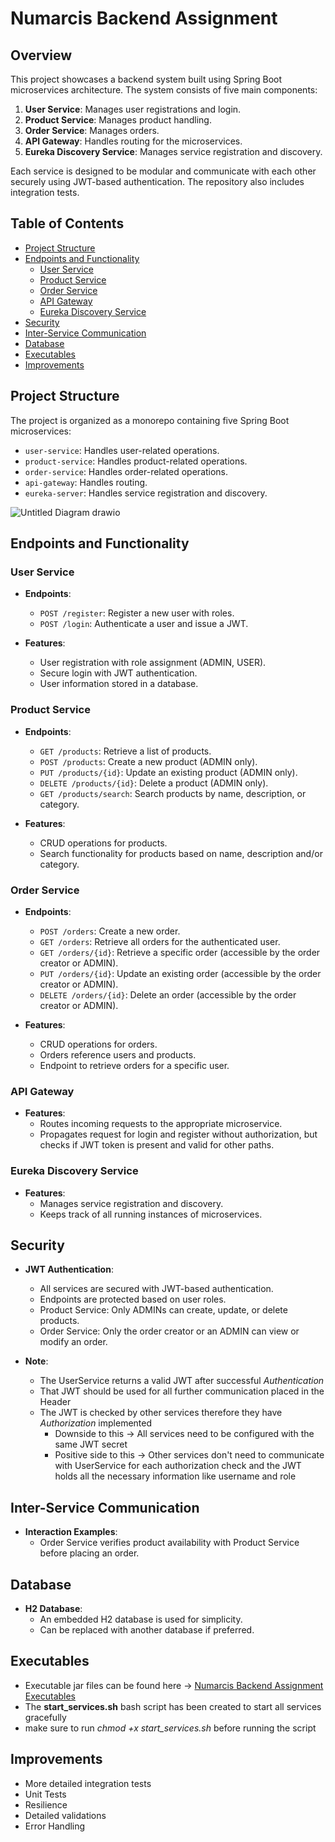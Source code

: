 # Numarcis Backend Assignment

## Overview

This project showcases a backend system built using Spring Boot microservices architecture. The system consists of five main components:

1. **User Service**: Manages user registrations and login.
2. **Product Service**: Manages product handling.
3. **Order Service**: Manages orders.
4. **API Gateway**: Handles routing for the microservices.
5. **Eureka Discovery Service**: Manages service registration and discovery.

Each service is designed to be modular and communicate with each other securely using JWT-based authentication. 
The repository also includes integration tests.

## Table of Contents

- [Project Structure](#project-structure)
- [Endpoints and Functionality](#endpoints-and-functionality)
  - [User Service](#user-service)
  - [Product Service](#product-service)
  - [Order Service](#order-service)
  - [API Gateway](#api-gateway)
  - [Eureka Discovery Service](#eureka-discovery-service)
- [Security](#security)
- [Inter-Service Communication](#inter-service-communication)
- [Database](#database)
- [Executables](#executables)
- [Improvements](#improvements)

## Project Structure

The project is organized as a monorepo containing five Spring Boot microservices:

- `user-service`: Handles user-related operations.
- `product-service`: Handles product-related operations.
- `order-service`: Handles order-related operations.
- `api-gateway`: Handles routing.
- `eureka-server`: Handles service registration and discovery.

![Untitled Diagram drawio](https://github.com/filiph-r/Numarcis-Backend-Assignment/assets/48492507/8214e767-6756-4af4-8789-60a3ae82ccef)


## Endpoints and Functionality

### User Service

- **Endpoints**:
  - `POST /register`: Register a new user with roles.
  - `POST /login`: Authenticate a user and issue a JWT.

- **Features**:
  - User registration with role assignment (ADMIN, USER).
  - Secure login with JWT authentication.
  - User information stored in a database.

### Product Service

- **Endpoints**:
  - `GET /products`: Retrieve a list of products.
  - `POST /products`: Create a new product (ADMIN only).
  - `PUT /products/{id}`: Update an existing product (ADMIN only).
  - `DELETE /products/{id}`: Delete a product (ADMIN only).
  - `GET /products/search`: Search products by name, description, or category.

- **Features**:
  - CRUD operations for products.
  - Search functionality for products based on name, description and/or category.

### Order Service

- **Endpoints**:
  - `POST /orders`: Create a new order.
  - `GET /orders`: Retrieve all orders for the authenticated user.
  - `GET /orders/{id}`: Retrieve a specific order (accessible by the order creator or ADMIN).
  - `PUT /orders/{id}`: Update an existing order (accessible by the order creator or ADMIN).
  - `DELETE /orders/{id}`: Delete an order (accessible by the order creator or ADMIN).

- **Features**:
  - CRUD operations for orders.
  - Orders reference users and products.
  - Endpoint to retrieve orders for a specific user.

### API Gateway

- **Features**:
  - Routes incoming requests to the appropriate microservice.
  - Propagates request for login and register without authorization, but checks if JWT token is present and valid for other paths.

### Eureka Discovery Service

- **Features**:
  - Manages service registration and discovery.
  - Keeps track of all running instances of microservices.

## Security

- **JWT Authentication**:
  - All services are secured with JWT-based authentication.
  - Endpoints are protected based on user roles.
  - Product Service: Only ADMINs can create, update, or delete products.
  - Order Service: Only the order creator or an ADMIN can view or modify an order.
 
- **Note**:
  - The UserService returns a valid JWT after successful *Authentication*
  - That JWT should be used for all further communication placed in the Header
  - The JWT is checked by other services therefore they have *Authorization* implemented
      - Downside to this -> All services need to be configured with the same JWT secret
      - Positive side to this -> Other services don't need to communicate with UserService for each authorization check and the JWT holds all the necessary information like username and role

## Inter-Service Communication

- **Interaction Examples**:
  - Order Service verifies product availability with Product Service before placing an order.

## Database

- **H2 Database**:
  - An embedded H2 database is used for simplicity.
  - Can be replaced with another database if preferred.

## Executables

- Executable jar files can be found here -> [Numarcis Backend Assignment Executables](https://github.com/filiph-r/Numarcis-Backend-Assignment/tree/main/Executables)
- The **start_services.sh** bash script has been created to start all services gracefully
- make sure to run *chmod +x start_services.sh* before running the script

## Improvements

- More detailed integration tests
- Unit Tests
- Resilience
- Detailed validations
- Error Handling

